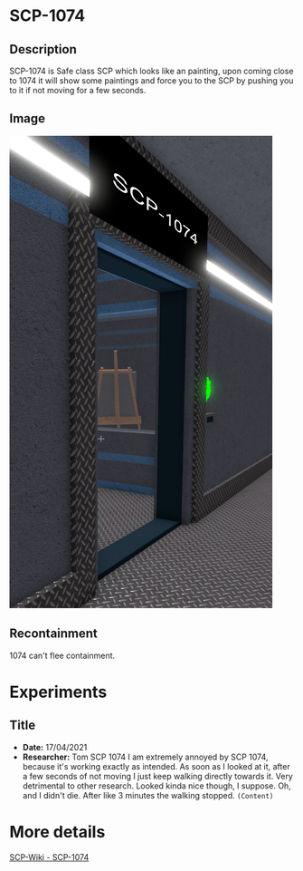 # SCP-1074

## Description
SCP-1074 is Safe class SCP which looks like an painting, upon coming close to 1074 it will show some paintings and force you to the SCP by pushing you to it if not moving for a few seconds. 
## Image
![Image](/SCP/SCP-1074.png)

## Recontainment
1074 can't flee containment.

# Experiments

## Title
* **Date:** 17/04/2021
* **Researcher:** Tom
SCP 1074
I am extremely annoyed by SCP 1074, because it's working exactly as intended. As soon as I looked at it, after a few seconds of not moving I just keep walking directly 
towards it. Very detrimental to other research. Looked kinda nice though, I suppose. Oh, and I didn't die. After like 3 minutes the walking stopped. 
`(Content)`

# More details
[SCP-Wiki - SCP-1074](http://scp-wiki.wikidot.com/scp-1074)
